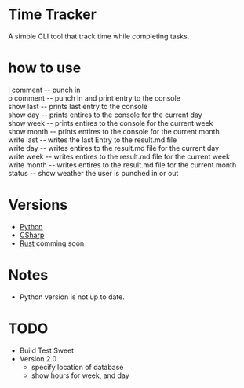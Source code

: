 # Time Tracker
A simple CLI tool that track time while completing tasks. 

# how to use
i comment -- punch in  
o comment -- punch in and print entry to the console  
show last -- prints last entry to the console  
show day -- prints entires to the console for the current day  
show week --  prints entires to the console for the current week  
show month -- prints entires to the console for the current month  
write last -- writes the last Entry to the result.md file  
write day -- writes entires to the result.md file for the current day  
write week -- writes entires to the result.md file for the current week  
write month -- writes entires to the result.md file for the current month  
status -- show weather the user is punched in or out  

# Versions
- [Python](/Python/index.md)
- [CSharp](/CSharp/index.md)
- [Rust](/Rust/index.md) comming soon

# Notes
- Python version is not up to date. 

# TODO
- Build Test Sweet
- Version 2.0
    - specify location of database
    - show hours for week, and day

